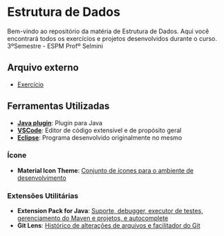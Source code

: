 # Estrutura de Dados 

Bem-vindo ao repositório da matéria de Estrutura de Dados. Aqui você encontrará todos os exercícios e projetos desenvolvidos durante o curso.
3ºSemestre - ESPM
Profº Selmini

## Arquivo externo

- [Exercício](https://drive.google.com/file/d/1GXneszcc3BkYiPpksn20mdT7XZexMvQF/view?usp=sharing)

## Ferramentas Utilizadas

- [**Java plugin**](https://github.com/halcyon/asdf-java): Plugin para Java
- [**VSCode**](https://code.visualstudio.com): Editor de código extensível e de propósito geral
- [**Eclipse**](https://www.eclipse.org/downloads/): Programa desenvolvido originalmente no mesmo

### Ícone

- **Material Icon Theme**: [Conjunto de ícones para o ambiente de desenvolvimento](https://marketplace.visualstudio.com/items?itemName=PKief.material-icon-theme)

### Extensões Utilitárias

- **Extension Pack for Java**: [Suporte, debugger, executor de testes, gerenciamento do Maven e projetos, e autocomplete](https://marketplace.visualstudio.com/items?itemName=vscjava.vscode-java-pack)
- **Git Lens**: [Histórico de alterações de arquivos e facilitador do Git](https://marketplace.visualstudio.com/items?itemName=eamodio.gitlens)
